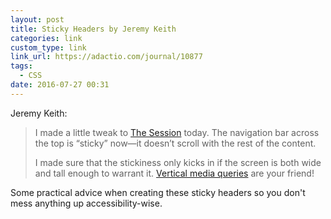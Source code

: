 ```yaml
---
layout: post
title: Sticky Headers by Jeremy Keith
categories: link
custom_type: link
link_url: https://adactio.com/journal/10877
tags:
  - CSS
date: 2016-07-27 00:31
---
```

Jeremy Keith:

>I made a little tweak to [The Session](https://thesession.org/) today. The navigation bar across the top is “sticky” now—it doesn’t scroll with the rest of the content.
>
> I made sure that the stickiness only kicks in if the screen is both wide and tall enough to warrant it. [Vertical media queries](https://boagworld.com/dev/vertical-media-queries/) are your friend!

Some practical advice when creating these sticky headers so you don't mess anything up accessibility-wise.
